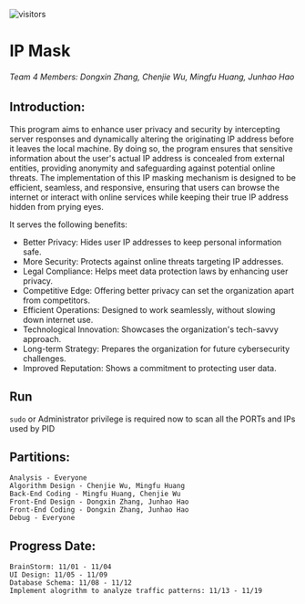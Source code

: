 ![visitors](https://visitor-badge.laobi.icu/badge?page_id=suiboli314.SharkPyer)
# IP Mask

###### Team 4 Members: Dongxin Zhang, Chenjie Wu, Mingfu Huang, Junhao Hao

## Introduction:
This program aims to enhance user privacy and security by intercepting server responses and dynamically altering the originating IP address before it leaves the local machine. By doing so, the program ensures that sensitive information about the user's actual IP address is concealed from external entities, providing anonymity and safeguarding against potential online threats. The implementation of this IP masking mechanism is designed to be efficient, seamless, and responsive, ensuring that users can browse the internet or interact with online services while keeping their true IP address hidden from prying eyes. 

It serves the following benefits:
- Better Privacy: Hides user IP addresses to keep personal information safe.
- More Security: Protects against online threats targeting IP addresses.
- Legal Compliance: Helps meet data protection laws by enhancing user privacy.
- Competitive Edge: Offering better privacy can set the organization apart from competitors.
- Efficient Operations: Designed to work seamlessly, without slowing down internet use.
- Technological Innovation: Showcases the organization's tech-savvy approach.
- Long-term Strategy: Prepares the organization for future cybersecurity challenges.
- Improved Reputation: Shows a commitment to protecting user data. 

## Run
`sudo` or Administrator privilege is required now to scan all the PORTs and IPs used by PID

## Partitions:
    Analysis - Everyone
    Algorithm Design - Chenjie Wu, Mingfu Huang
    Back-End Coding - Mingfu Huang, Chenjie Wu
    Front-End Design - Dongxin Zhang, Junhao Hao
    Front-End Coding - Dongxin Zhang, Junhao Hao
    Debug - Everyone

## Progress Date:
    BrainStorm: 11/01 - 11/04
    UI Design: 11/05 - 11/09
    Database Schema: 11/08 - 11/12
    Implement alogrithm to analyze traffic patterns: 11/13 - 11/19
